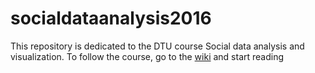 # socialdataanalysis2016
This repository is dedicated to the DTU course Social data analysis and visualization. To follow the course, go to the [wiki](https://github.com/suneman/socialdataanalysis2016/wiki) and start reading
